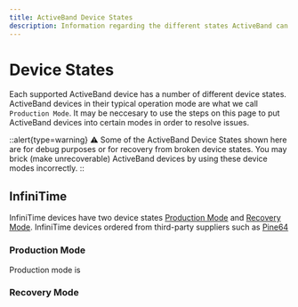 ```yaml
---
title: ActiveBand Device States
description: Information regarding the different states ActiveBand can be in
---
```


# Device States

Each supported ActiveBand device has a number of different device states. ActiveBand devices in their typical operation mode are what we call `Production Mode`. It may be neccesary to use the steps on this page to put ActiveBand devices into certain modes in order to resolve issues.

::alert{type=warning}
⚠️ Some of the ActiveBand Device States shown here are for debug purposes or for recovery from broken device states. You may brick (make unrecoverable) ActiveBand devices by using these device modes incorrectly.
::

## InfiniTime

InfiniTime devices have two device states [Production Mode](#production-mode) and [Recovery Mode](#recovery-mode). InfiniTime devices ordered from third-party suppliers such as [Pine64](https://pine64.net)

### Production Mode

Production mode is 

### Recovery Mode

